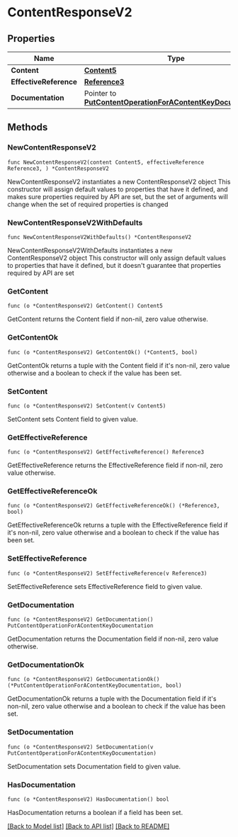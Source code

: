 # ContentResponseV2

## Properties

Name | Type | Description | Notes
------------ | ------------- | ------------- | -------------
**Content** | [**Content5**](Content5.md) |  | 
**EffectiveReference** | [**Reference3**](Reference3.md) |  | 
**Documentation** | Pointer to [**PutContentOperationForAContentKeyDocumentation**](PutContentOperationForAContentKeyDocumentation.md) |  | [optional] 

## Methods

### NewContentResponseV2

`func NewContentResponseV2(content Content5, effectiveReference Reference3, ) *ContentResponseV2`

NewContentResponseV2 instantiates a new ContentResponseV2 object
This constructor will assign default values to properties that have it defined,
and makes sure properties required by API are set, but the set of arguments
will change when the set of required properties is changed

### NewContentResponseV2WithDefaults

`func NewContentResponseV2WithDefaults() *ContentResponseV2`

NewContentResponseV2WithDefaults instantiates a new ContentResponseV2 object
This constructor will only assign default values to properties that have it defined,
but it doesn't guarantee that properties required by API are set

### GetContent

`func (o *ContentResponseV2) GetContent() Content5`

GetContent returns the Content field if non-nil, zero value otherwise.

### GetContentOk

`func (o *ContentResponseV2) GetContentOk() (*Content5, bool)`

GetContentOk returns a tuple with the Content field if it's non-nil, zero value otherwise
and a boolean to check if the value has been set.

### SetContent

`func (o *ContentResponseV2) SetContent(v Content5)`

SetContent sets Content field to given value.


### GetEffectiveReference

`func (o *ContentResponseV2) GetEffectiveReference() Reference3`

GetEffectiveReference returns the EffectiveReference field if non-nil, zero value otherwise.

### GetEffectiveReferenceOk

`func (o *ContentResponseV2) GetEffectiveReferenceOk() (*Reference3, bool)`

GetEffectiveReferenceOk returns a tuple with the EffectiveReference field if it's non-nil, zero value otherwise
and a boolean to check if the value has been set.

### SetEffectiveReference

`func (o *ContentResponseV2) SetEffectiveReference(v Reference3)`

SetEffectiveReference sets EffectiveReference field to given value.


### GetDocumentation

`func (o *ContentResponseV2) GetDocumentation() PutContentOperationForAContentKeyDocumentation`

GetDocumentation returns the Documentation field if non-nil, zero value otherwise.

### GetDocumentationOk

`func (o *ContentResponseV2) GetDocumentationOk() (*PutContentOperationForAContentKeyDocumentation, bool)`

GetDocumentationOk returns a tuple with the Documentation field if it's non-nil, zero value otherwise
and a boolean to check if the value has been set.

### SetDocumentation

`func (o *ContentResponseV2) SetDocumentation(v PutContentOperationForAContentKeyDocumentation)`

SetDocumentation sets Documentation field to given value.

### HasDocumentation

`func (o *ContentResponseV2) HasDocumentation() bool`

HasDocumentation returns a boolean if a field has been set.


[[Back to Model list]](../README.md#documentation-for-models) [[Back to API list]](../README.md#documentation-for-api-endpoints) [[Back to README]](../README.md)


